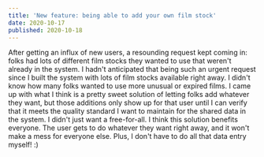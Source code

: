 ```yaml
---
title: 'New feature: being able to add your own film stock'
date: 2020-10-17
published: 2020-10-18
---
```


After getting an influx of new users, a resounding request kept coming in: folks had lots of different film stocks they wanted to use that weren't already in the system. I hadn't anticipated that being such an urgent request since I built the system with lots of film stocks available right away. I didn't know how many folks wanted to use more unusual or expired films. I came up with what I think is a pretty sweet solution of letting folks add whatever they want, but those additions only show up for that user until I can verify that it meets the quality standard I want to maintain for the shared data in the system. I didn't just want a free-for-all. I think this solution benefits everyone. The user gets to do whatever they want right away, and it won't make a mess for everyone else. Plus, I don't have to do all that data entry myself! :)
